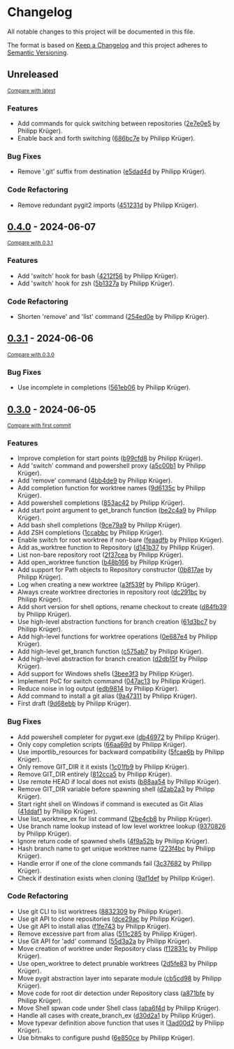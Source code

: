# Changelog

All notable changes to this project will be documented in this file.

The format is based on [Keep a Changelog](http://keepachangelog.com/en/1.0.0/)
and this project adheres to [Semantic Versioning](http://semver.org/spec/v2.0.0.html).

<!-- insertion marker -->
## Unreleased

<small>[Compare with latest](https://github.com/Bubichoo-Teitichoo/pygwt/compare/0.4.0...HEAD)</small>

### Features

- Add commands for quick switching between repositories ([2e7e0e5](https://github.com/Bubichoo-Teitichoo/pygwt/commit/2e7e0e5c8ab3b34a6cf96ebd505279ce0ab5674d) by Philipp Krüger).
- Enable back and forth switching ([686bc7e](https://github.com/Bubichoo-Teitichoo/pygwt/commit/686bc7e21f01c5c5ca730d4821cb4d4ee3167ab7) by Philipp Krüger).

### Bug Fixes

- Remove '.git' suffix from destination ([e5dad4d](https://github.com/Bubichoo-Teitichoo/pygwt/commit/e5dad4dea3db10b3457c145f6fd5a623fda6b3dd) by Philipp Krüger).

### Code Refactoring

- Remove redundant pygit2 imports ([451231d](https://github.com/Bubichoo-Teitichoo/pygwt/commit/451231dcad5be8ccfed1485c81bb4f8c14191acc) by Philipp Krüger).

<!-- insertion marker -->
## [0.4.0](https://github.com/Bubichoo-Teitichoo/pygwt/releases/tag/0.4.0) - 2024-06-07

<small>[Compare with 0.3.1](https://github.com/Bubichoo-Teitichoo/pygwt/compare/0.3.1...0.4.0)</small>

### Features

- Add 'switch' hook for bash ([4212f56](https://github.com/Bubichoo-Teitichoo/pygwt/commit/4212f56e8d592a42226102071cea07f3943f7f10) by Philipp Krüger).
- Add 'switch' hook for zsh ([5b1327a](https://github.com/Bubichoo-Teitichoo/pygwt/commit/5b1327a69f5ed664aea1257fb1c860b886737df5) by Philipp Krüger).

### Code Refactoring

- Shorten 'remove' and 'list' command ([254ed0e](https://github.com/Bubichoo-Teitichoo/pygwt/commit/254ed0e9d54fa1dbee383b760fcfb028321a4645) by Philipp Krüger).

## [0.3.1](https://github.com/Bubichoo-Teitichoo/pygwt/releases/tag/0.3.1) - 2024-06-06

<small>[Compare with 0.3.0](https://github.com/Bubichoo-Teitichoo/pygwt/compare/0.3.0...0.3.1)</small>

### Bug Fixes

- Use incomplete in completions ([561eb06](https://github.com/Bubichoo-Teitichoo/pygwt/commit/561eb06fc17fcc602cbe761fe8e3750c292e2993) by Philipp Krüger).

## [0.3.0](https://github.com/Bubichoo-Teitichoo/pygwt/releases/tag/0.3.0) - 2024-06-05

<small>[Compare with first commit](https://github.com/Bubichoo-Teitichoo/pygwt/compare/8085ac79b808ff299abb102979b4639acee940d3...0.3.0)</small>

### Features

- Improve completion for start points ([b99cfd8](https://github.com/Bubichoo-Teitichoo/pygwt/commit/b99cfd8da3ce2a7658f15b1ea4bf09bdbe903b1d) by Philipp Krüger).
- Add 'switch' command and powershell proxy ([a5c00b1](https://github.com/Bubichoo-Teitichoo/pygwt/commit/a5c00b1b17cc3fa2d02e0662ac97f65e065e9e36) by Philipp Krüger).
- Add 'remove' command ([4bb4de9](https://github.com/Bubichoo-Teitichoo/pygwt/commit/4bb4de9af6f1d2bc0d4e03b6e13a6354d354c4fd) by Philipp Krüger).
- Add completion function for worktree names ([9d6135c](https://github.com/Bubichoo-Teitichoo/pygwt/commit/9d6135cace948dd787898a6a7931c466cadf43de) by Philipp Krüger).
- Add powershell completions ([853ac42](https://github.com/Bubichoo-Teitichoo/pygwt/commit/853ac426c88f0a12feeeceb9df66a9d346fd3f38) by Philipp Krüger).
- Add start point argument to get_branch function ([be2c4a9](https://github.com/Bubichoo-Teitichoo/pygwt/commit/be2c4a920b72cf5cf759456cd3cbbcbf9a6e8435) by Philipp Krüger).
- Add bash shell completions ([9ce79a9](https://github.com/Bubichoo-Teitichoo/pygwt/commit/9ce79a9040b647becf16168de92e4514a851f53d) by Philipp Krüger).
- Add ZSH completions ([1ccabbc](https://github.com/Bubichoo-Teitichoo/pygwt/commit/1ccabbceb0944ce38932de6a125d4b71afc6471f) by Philipp Krüger).
- Enable switch for root worktree if non-bare ([feaadfb](https://github.com/Bubichoo-Teitichoo/pygwt/commit/feaadfb80abd594ac010cef88b9894c9c0e91acc) by Philipp Krüger).
- Add as_worktree function to Repository ([d141b37](https://github.com/Bubichoo-Teitichoo/pygwt/commit/d141b373da7d0a56b956ec2bb1f80579207c3e44) by Philipp Krüger).
- List non-bare repository root ([2f37cea](https://github.com/Bubichoo-Teitichoo/pygwt/commit/2f37cea46f216d21881473422ef44b04d33c73a6) by Philipp Krüger).
- Add open_worktree function ([b48b166](https://github.com/Bubichoo-Teitichoo/pygwt/commit/b48b1665d24dbf19b43275c4c20f644d33411855) by Philipp Krüger).
- Add support for Path objects to Repository constructor ([0b817ae](https://github.com/Bubichoo-Teitichoo/pygwt/commit/0b817aeaae83bae39264538f10d69de3e35a4faf) by Philipp Krüger).
- Log when creating a new worktree ([a3f539f](https://github.com/Bubichoo-Teitichoo/pygwt/commit/a3f539fa8a7b13fe3237b2f47f8b21aba52de939) by Philipp Krüger).
- Always create worktree directories in repository root ([dc291bc](https://github.com/Bubichoo-Teitichoo/pygwt/commit/dc291bc3d3e4f234d56f99ad2b1f2189ed89fb85) by Philipp Krüger).
- Add short version for shell options, rename checkout to create ([d84fb39](https://github.com/Bubichoo-Teitichoo/pygwt/commit/d84fb3930867b71408a14de7af9c96c069ffbac8) by Philipp Krüger).
- Use high-level abstraction functions for branch creation ([61d3bc7](https://github.com/Bubichoo-Teitichoo/pygwt/commit/61d3bc777fc793111b76278b2f6bb0299183fd42) by Philipp Krüger).
- Add high-level functions for worktree operations ([0e687e4](https://github.com/Bubichoo-Teitichoo/pygwt/commit/0e687e43533aff22168f275c98f35d662833cad3) by Philipp Krüger).
- Add high-level get_branch function ([c575ab7](https://github.com/Bubichoo-Teitichoo/pygwt/commit/c575ab7dfda43cb6a8ccaae13d86de4ae5171301) by Philipp Krüger).
- Add high-level abstraction for branch creation ([d2db15f](https://github.com/Bubichoo-Teitichoo/pygwt/commit/d2db15f2b89b9ee2cb7e804921654ecf0465d048) by Philipp Krüger).
- Add support for Windows shells ([3bee3f3](https://github.com/Bubichoo-Teitichoo/pygwt/commit/3bee3f31037897929273a4f60ff2af6956508ad7) by Philipp Krüger).
- Implement PoC for switch command ([047ac13](https://github.com/Bubichoo-Teitichoo/pygwt/commit/047ac137e9205786223ff4e2c1b9acec9ef41ed3) by Philipp Krüger).
- Reduce noise in log output ([edb9814](https://github.com/Bubichoo-Teitichoo/pygwt/commit/edb981449e490218c5b27288f3c2ee5c4c871312) by Philipp Krüger).
- Add command to install a git alias ([9a47311](https://github.com/Bubichoo-Teitichoo/pygwt/commit/9a473110006450d6edc982e0633ed6339c920d36) by Philipp Krüger).
- First draft ([9d68ebb](https://github.com/Bubichoo-Teitichoo/pygwt/commit/9d68ebb72a5a4ee1ea568cdce74c5b54a588dc95) by Philipp Krüger).

### Bug Fixes

- Add powershell completer for pygwt.exe ([db46972](https://github.com/Bubichoo-Teitichoo/pygwt/commit/db46972637a898e904c1e8d4b029a710be4af68e) by Philipp Krüger).
- Only copy completion scripts ([66aa69d](https://github.com/Bubichoo-Teitichoo/pygwt/commit/66aa69d2a063e8166c05d46888a018ee6e7e64a6) by Philipp Krüger).
- Use importlib_resources for backward compatibility ([5fcae6b](https://github.com/Bubichoo-Teitichoo/pygwt/commit/5fcae6b66c6224a038cead85cbba64f99580395d) by Philipp Krüger).
- Only remove GIT_DIR it it exists ([1c01fb9](https://github.com/Bubichoo-Teitichoo/pygwt/commit/1c01fb9a00a75d4431181d1be6e2193661687ae7) by Philipp Krüger).
- Remove GIT_DIR entirely ([812cca5](https://github.com/Bubichoo-Teitichoo/pygwt/commit/812cca55e54368b5981e63751e86adc2d68853a4) by Philipp Krüger).
- Use remote HEAD if local does not exists ([b88aa54](https://github.com/Bubichoo-Teitichoo/pygwt/commit/b88aa54ae4efce5ac4715c3e6a9305f410307497) by Philipp Krüger).
- Remove GIT_DIR variable before spawning shell ([d2ab2a3](https://github.com/Bubichoo-Teitichoo/pygwt/commit/d2ab2a38d108938421a790fa9ff3816b3fa55e19) by Philipp Krüger).
- Start right shell on Windows if command is executed as Git Alias ([41ddaf1](https://github.com/Bubichoo-Teitichoo/pygwt/commit/41ddaf1226fc98d64e8ca19c262f49b495b7b090) by Philipp Krüger).
- Use list_worktree_ex for list command ([2be4cb8](https://github.com/Bubichoo-Teitichoo/pygwt/commit/2be4cb8d01b8d5ae29741b337d1e499af969bb12) by Philipp Krüger).
- Use branch name lookup instead of low level worktree lookup ([9370826](https://github.com/Bubichoo-Teitichoo/pygwt/commit/93708260e897373f62417fbf11597b880b9eb28e) by Philipp Krüger).
- Ignore return code of spawned shells ([4f9a52b](https://github.com/Bubichoo-Teitichoo/pygwt/commit/4f9a52b0787049f5fafd1b9438389c5504589791) by Philipp Krüger).
- Hash branch name to get unique worktree name ([223f4bc](https://github.com/Bubichoo-Teitichoo/pygwt/commit/223f4bc748a064f100d419d0177e3f0cd5f31015) by Philipp Krüger).
- Handle error if one of the clone commands fail ([3c37682](https://github.com/Bubichoo-Teitichoo/pygwt/commit/3c3768245f92307718b7bac5c71d8601cc5ff6b1) by Philipp Krüger).
- Check if destination exists when cloning ([9af1def](https://github.com/Bubichoo-Teitichoo/pygwt/commit/9af1defa421785540c94793ca801e29dd6c18438) by Philipp Krüger).

### Code Refactoring

- Use git CLI to list worktrees ([8832309](https://github.com/Bubichoo-Teitichoo/pygwt/commit/883230915939924d62176f86f5f005d8d696a135) by Philipp Krüger).
- Use git API to clone repositories ([dce29ac](https://github.com/Bubichoo-Teitichoo/pygwt/commit/dce29acf7be9647d2c0141a92de5a1c763d4ce85) by Philipp Krüger).
- Use git API to install alias ([f1fe743](https://github.com/Bubichoo-Teitichoo/pygwt/commit/f1fe7433558e0fc45d657b342b917f6156d5017b) by Philipp Krüger).
- Remove excessive part from alias ([511c285](https://github.com/Bubichoo-Teitichoo/pygwt/commit/511c2857b8122aeef12f92177f20a70c846e02fb) by Philipp Krüger).
- Use Git API for 'add' command ([55d3a2a](https://github.com/Bubichoo-Teitichoo/pygwt/commit/55d3a2a154836813717f4ee39bbb19e7f98ffc0a) by Philipp Krüger).
- Move creation of worktree under Repository class ([f12831c](https://github.com/Bubichoo-Teitichoo/pygwt/commit/f12831c5ee40c5262d68e745a6103ef9aa5a78c4) by Philipp Krüger).
- Use open_worktree to detect prunable worktrees ([2d5fe83](https://github.com/Bubichoo-Teitichoo/pygwt/commit/2d5fe83cc1c0754b6b57969227c469ce8c0e9183) by Philipp Krüger).
- Move pygit abstraction layer into separate module ([cb5cd98](https://github.com/Bubichoo-Teitichoo/pygwt/commit/cb5cd98265cd4685ac68f1a23e1c9d9ac6d05067) by Philipp Krüger).
- Move code for root dir detection under Repository class ([a871bfe](https://github.com/Bubichoo-Teitichoo/pygwt/commit/a871bfe5539df13502fa08c515d72287b3a3b61a) by Philipp Krüger).
- Move Shell spwan code under Shell class ([aba6f4d](https://github.com/Bubichoo-Teitichoo/pygwt/commit/aba6f4d23340e8ec4d4b969b9396cb3fbc19da37) by Philipp Krüger).
- Handle all cases with create_branch_ex ([d30d2a1](https://github.com/Bubichoo-Teitichoo/pygwt/commit/d30d2a13b0f0a864d09f65548efa2030463a316d) by Philipp Krüger).
- Move typevar definition above function that uses it ([3ad00d2](https://github.com/Bubichoo-Teitichoo/pygwt/commit/3ad00d2a4513e975e44b8b7ff23e20bcb852724c) by Philipp Krüger).
- Use bitmaks to configure pushd ([6e850ce](https://github.com/Bubichoo-Teitichoo/pygwt/commit/6e850ce9d0e64a74a1d05979ae7a57ed48721e91) by Philipp Krüger).
